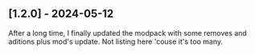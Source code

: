 ## [1.2.0] - 2024-05-12

After a long time, I finally updated the modpack with some removes and aditions plus mod's update.
Not listing here 'couse it's too many.